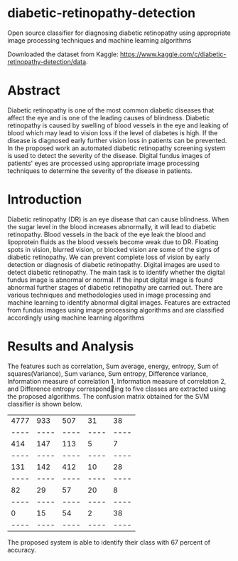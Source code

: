 # diabetic-retinopathy-detection
Open source classifier for diagnosing diabetic retinopathy using appropriate image processing techniques and machine learning algorithms

Downloaded the dataset from Kaggle: https://www.kaggle.com/c/diabetic-retinopathy-detection/data.

# Abstract
Diabetic retinopathy is one of the most common diabetic diseases that affect the eye and is one of the leading causes of blindness. Diabetic retinopathy is caused by swelling of blood vessels in the eye and leaking of blood which may lead to vision loss if the level of diabetes is high. If the disease is diagnosed early further vision loss in patients can be prevented.
In the proposed work an automated diabetic retinopathy screening system is used to detect the severity of the disease. Digital fundus images of patients' eyes are processed using appropriate image processing techniques to determine the severity of the disease in patients.

# Introduction
Diabetic retinopathy (DR) is an eye disease that can cause blindness. When the
sugar level in the blood increases abnormally, it will lead to diabetic retinopathy. Blood vessels in the back of the eye leak the blood and lipoprotein fluids
as the blood vessels become weak due to DR. Floating spots in vision, blurred vision, or blocked vision are some of the signs of diabetic retinopathy. We can
prevent complete loss of vision by early detection or diagnosis of diabetic retinopathy. Digital images are used to detect diabetic retinopathy. The main
task is to identify whether the digital fundus image is abnormal or normal. If the input digital image is found abnormal further stages of diabetic retinopathy are carried out. There are various techniques and methodologies used in image processing and machine learning to identify abnormal digital images. Features are extracted from fundus images using image processing algorithms and are classified accordingly using machine learning algorithms


# Results and Analysis
The features such as correlation, Sum average, energy, entropy, Sum of squares(Variance),
Sum variance, Sum entropy, Difference variance, Information measure of correlation 1, Information measure of correlation 2, and Difference entropy corresponding to five classes are extracted using the proposed algorithms. The confusion
matrix obtained for the SVM classifier is shown below.

|      |      |      |      |     |
| ---- | ---- | ---- | ---- |---- |
| 4777 |  933 | 507  |  31  |  38 | 
| ---- | ---- | ---- | ---- |---- |
| 414  | 147  | 113  |  5   |  7  | 
| ---- | ---- | ---- | ---- |---- |
| 131  | 142  |  412 |  10  | 28  | 
| ---- | ---- | ---- | ---- |---- |
|  82  |   29 |  57  |  20  |  8  | 
| ---- | ---- | ---- | ---- |---- |
|   0  |  15  |  54  |   2  |  38 | 
| ---- | ---- | ---- | ---- |---- |
    
The proposed system is able to identify their class with 67 percent of accuracy.
    
